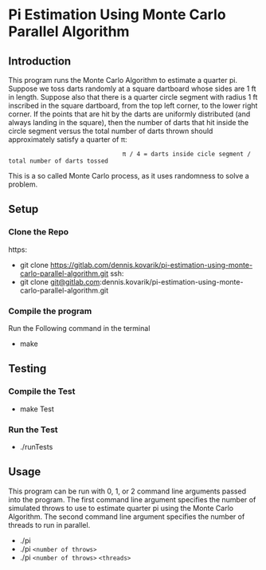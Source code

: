 # Pi Estimation Using Monte Carlo Parallel Algorithm

## Introduction
This program runs the Monte Carlo Algorithm to estimate a quarter pi. Suppose we toss darts randomly at a square dartboard whose sides are 1 ft in length. Suppose also that there is a quarter circle segment with radius 1 ft inscribed in the square dartboard, from the top left corner, to the lower right corner. If the points that are hit by the darts are uniformly distributed (and always landing in the square), then the number of darts that hit inside the circle segment versus the total number of darts thrown should approximately satisfy a quarter of π: 

                                    π / 4 = darts inside cicle segment / total number of darts tossed

This is a so called Monte Carlo process, as it uses randomness to solve a problem.

## Setup

### Clone the Repo
https: 
* git clone https://gitlab.com/dennis.kovarik/pi-estimation-using-monte-carlo-parallel-algorithm.git
ssh:
* git clone git@gitlab.com:dennis.kovarik/pi-estimation-using-monte-carlo-parallel-algorithm.git

### Compile the program
Run the Following command in the terminal
* make

## Testing
### Compile the Test
* make Test

### Run the Test
* ./runTests

## Usage
This program can be run with 0, 1, or 2 command line arguments passed into the program. The first command line argument specifies the number of simulated throws to use to estimate quarter pi using the Monte Carlo Algorithm. The second command line argument specifies the number of threads to run in parallel.
* ./pi
* ./pi `<number of throws>`
* ./pi `<number of throws>` `<threads>`